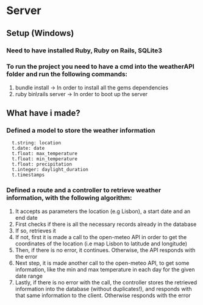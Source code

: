 # Server

## Setup (Windows)
### Need to have installed Ruby, Ruby on Rails, SQLite3
### To run the project you need to have a cmd into the weatherAPI folder and run the following commands:
1. bundle install -> In order to install all the gems dependencies
2. ruby bin\rails server -> In order to boot up the server

## What have i made?
### Defined a model to store the weather information
      t.string: location
      t.date: date
      t.float: max_temperature
      t.float: min_temperature
      t.float: precipitation
      t.integer: daylight_duration
      t.timestamps
### Defined a route and a controller to retrieve weather information, with the following algorithm:
1. It accepts as parameters the location (e.g Lisbon), a start date and an end date
2. First checks if there is all the necessary records already in the database
3. If so, retrieves it
4. If not, first it is made a call to the open-meteo API in order to get the coordinates of the location (i.e map Lisbon to latitude and longitude)
5. Then, if there is no error, it continues. Otherwise, the API responds with the error
6. Next step, it is made another call to the open-meteo API, to get some information, like the min and max temperature in each day for the given date range
7. Lastly, if there is no error with the call, the controller stores the retrieved information into the database (without duplicates!), and responds with that same information to the client. Otherwise responds with the error
